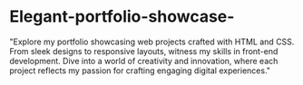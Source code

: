 # Elegant-portfolio-showcase-
"Explore my portfolio showcasing web projects crafted with HTML and CSS. From sleek designs to responsive layouts, witness my skills in front-end development. Dive into a world of creativity and innovation, where each project reflects my passion for crafting engaging digital experiences."
